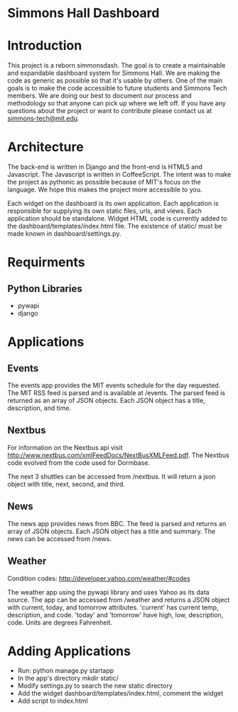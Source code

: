 Simmons Hall Dashboard
=========
# Introduction
This project is a reborn simmonsdash. The goal is to create a maintainable and expandable dashboard system for Simmons Hall. We are making the code as generic as possible so that it's usable by others. One of the main goals is to make the code accessible to future students and Simmons Tech members. We are doing our best to document our process and methodology so that anyone can pick up where we left off. If you have any questions about the project or want to contribute please contact us at simmons-tech@mit.edu. 

# Architecture
The back-end is written in Django and the front-end is HTML5 and Javascript. The Javascript is written in CoffeeScript. The intent was to make the project as pythonic as possible because of MIT's focus on the language. We hope this makes the project more accessible to you. 

Each widget on the dashboard is its own application. Each application is responsible for supplying its own static files, urls, and views. Each application should be standalone. Widget HTML code is currently added to the dashboard/templates/index.html file. The existence of static/ must be made known in dashboard/settings.py.

# Requirments
## Python Libraries
* pywapi
* django

# Applications
## Events
The events app provides the MIT events schedule for the day requested. The MIT RSS feed is parsed and is available at /events. The parsed feed is returned as an array of JSON objects. Each JSON object has a title, description, and time. 

## Nextbus
For information on the Nextbus api visit http://www.nextbus.com/xmlFeedDocs/NextBusXMLFeed.pdf. The Nextbus code evolved from the code used for Dormbase. 

The next 3 shuttles can be accessed from /nextbus. It will return a json object with title, next, second, and third.

## News
The news app provides news from BBC. The feed is parsed and returns an array of JSON objects. Each JSON object has a title and summary. The news can be accessed from /news.

## Weather
Condition codes: http://developer.yahoo.com/weather/#codes

The weather app using the pywapi library and uses Yahoo as its data source. The app can be accessed from /weather and returns a JSON object with current, today, and tomorrow attributes. 'current' has current temp, description, and code. 'today' and 'tomorrow' have high, low, description, code. Units are degrees Fahrenheit. 

# Adding Applications
* Run: python manage.py startapp <appname>
* In the app's directory mkdir static/
* Modify settings.py to search the new static directory
* Add the widget dashboard/templates/index.html, comment the widget
* Add script to index.html